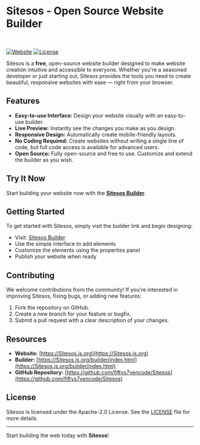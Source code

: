 # Sitesos - Open Source Website Builder

<br>

[![Website](https://img.shields.io/website?url=https%3A%2F%2FSitesos.js.org)](https://fiftys7vencode.github.io/upptime/history/web-build)
[![License](https://img.shields.io/github/license/fiftys7vencode/Sitesos)](https://github.com/fiftys7vencode/Sitesos/blob/main/LICENSE)

Sitesos is a **free**, open-source website builder designed to make website creation intuitive and accessible to everyone. Whether you're a seasoned developer or just starting out, Sitesos provides the tools you need to create beautiful, responsive websites with ease — right from your browser.

## Features

- **Easy-to-use Interface:** Design your website visually with an easy-to-use builder.
- **Live Preview:** Instantly see the changes you make as you design.
- **Responsive Design:** Automatically create mobile-friendly layouts.
- **No Coding Required:** Create websites without writing a single line of code, but full code access is available for advanced users.
- **Open Source:** Fully open-source and free to use. Customize and extend the builder as you wish.

## Try It Now

Start building your website now with the **[Sitesos Builder](https://Sitesos.js.org/builder/index.html)**.

## Getting Started

To get started with Sitesos, simply visit the builder link and begin designing:

- Visit: [Sitesos Builder](https://Sitesos.js.org/builder/index.html)
- Use the simple interface to add elements
- Customize the elements using the properties panel
- Publish your website when ready

## Contributing

We welcome contributions from the community! If you're interested in improving Sitesos, fixing bugs, or adding new features:

1. Fork the repository on GitHub.
2. Create a new branch for your feature or bugfix.
3. Submit a pull request with a clear description of your changes.

## Resources

- **Website:** [https://Sitesos.js.org](https://Sitesos.js.org)
- **Builder:** [https://Sitesos.js.org/builder/index.html](https://Sitesos.js.org/builder/index.html)
- **GitHub Repository:** [https://github.com/fiftys7vencode/Sitesos](https://github.com/fiftys7vencode/Sitesos)

## License

Sitesos is licensed under the Apache-2.0 License. See the [LICENSE](https://github.com/fiftys7vencode/Sitesos/blob/main/LICENSE) file for more details.

---

Start building the web today with **Sitesos**!

